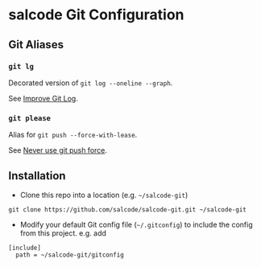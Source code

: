 # salcode Git Configuration

## Git Aliases

### `git lg`

Decorated version of `git log --oneline --graph`.

See [Improve Git Log](https://salferrarello.com/improve-git-log/).

### `git please`

Alias for `git push --force-with-lease`.

See [Never use git push force](https://salferrarello.com/never-git-push-force/).

## Installation

- Clone this repo into a location (e.g. `~/salcode-git`)  
```
git clone https://github.com/salcode/salcode-git.git ~/salcode-git
```
- Modify your default Git config file (`~/.gitconfig`) to include the config from this project. e.g. add  
```
[include]
  path = ~/salcode-git/gitconfig
```
